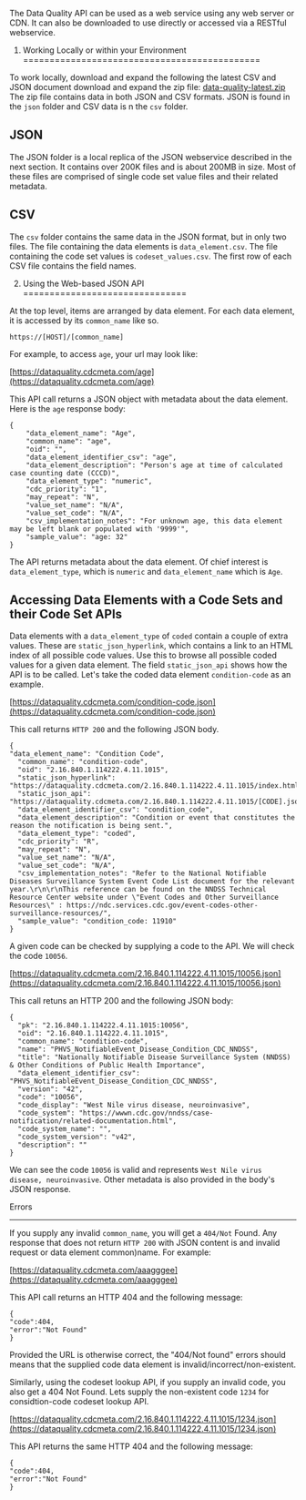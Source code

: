The Data Quality API can be used as a web service using any web server or CDN. It can also be downloaded to use directly or accessed via a RESTful webservice.

1. Working Locally or within your Environment
=============================================

To work locally, download and expand the following the latest CSV and JSON document download and expand the zip file:
[data-quality-latest.zip](https://dataquality.cdcmeta.com/data-quality-latest.zip)
The zip file contains data in both JSON and CSV formats. JSON is found in the `json` folder and CSV data is n the `csv` folder.

JSON
----

The JSON folder is a local replica of the JSON webservice described in the next section.  It contains over 200K files and is about 200MB in size.  Most of these files are comprised of single code set value files and their related metadata.

CSV
---

The `csv` folder contains the same data in the JSON format, but in only two files.  The file containing the data elements is `data_element.csv`. The file containing the code set values is `codeset_values.csv`.  The first row of each CSV file contains the field names.



2. Using the Web-based JSON API
===============================

At the top level, items are arranged by data element.  For each data element, it is accessed by its `common_name` like so.

 `https://[HOST]/[common_name]`


For example, to access `age`, your url may look like:


   [https://dataquality.cdcmeta.com/age](https://dataquality.cdcmeta.com/age)

This API call returns a JSON object with metadata about the data element.  Here is the `age` response body:


    {
        "data_element_name": "Age",
        "common_name": "age",
        "oid": "",
        "data_element_identifier_csv": "age",
        "data_element_description": "Person's age at time of calculated case counting date (CCCD)",
        "data_element_type": "numeric",
        "cdc_priority": "1",
        "may_repeat": "N",
        "value_set_name": "N/A",
        "value_set_code": "N/A",
        "csv_implementation_notes": "For unknown age, this data element may be left blank or populated with '9999'",
        "sample_value": "age: 32"
    }

The API returns metadata about the data element. Of chief interest is `data_element_type`, which is `numeric` and `data_element_name` which is `Age`.


Accessing Data Elements with a Code Sets and their Code Set APIs
--------------------------------------------------------------


Data elements with a `data_element_type` of `coded` contain a couple of extra values.  These are `static_json_hyperlink`, which contains a link to an HTML index of all possible code values. Use this to browse all possible coded values for a given data element. The field `static_json_api` shows how the API is to be called.  Let's take the coded data element `condition-code` as an example.

[https://dataquality.cdcmeta.com/condition-code.json](https://dataquality.cdcmeta.com/condition-code.json)

This call returns `HTTP 200` and the following JSON body.

	{
    "data_element_name": "Condition Code",
      "common_name": "condition-code",
      "oid": "2.16.840.1.114222.4.11.1015",
      "static_json_hyperlink": "https://dataquality.cdcmeta.com/2.16.840.1.114222.4.11.1015/index.html",
      "static_json_api": "https://dataquality.cdcmeta.com/2.16.840.1.114222.4.11.1015/[CODE].json",
      "data_element_identifier_csv": "condition_code",
      "data_element_description": "Condition or event that constitutes the reason the notification is being sent.",
      "data_element_type": "coded",
      "cdc_priority": "R",
      "may_repeat": "N",
      "value_set_name": "N/A",
      "value_set_code": "N/A",
      "csv_implementation_notes": "Refer to the National Notifiable Diseases Surveillance System Event Code List document for the relevant year.\r\n\r\nThis reference can be found on the NNDSS Technical Resource Center website under \"Event Codes and Other Surveillance Resources\" : https://ndc.services.cdc.gov/event-codes-other-surveillance-resources/",
      "sample_value": "condition_code: 11910"
	}

A given code can be checked by supplying a code to the API.  We will check the code `10056`.

 [https://dataquality.cdcmeta.com/2.16.840.1.114222.4.11.1015/10056.json](https://dataquality.cdcmeta.com/2.16.840.1.114222.4.11.1015/10056.json)

This call retuns an HTTP 200 and the following JSON body:

	{
      "pk": "2.16.840.1.114222.4.11.1015:10056",
      "oid": "2.16.840.1.114222.4.11.1015",
      "common_name": "condition-code",
      "name": "PHVS_NotifiableEvent_Disease_Condition_CDC_NNDSS",
      "title": "Nationally Notifiable Disease Surveillance System (NNDSS) & Other Conditions of Public Health Importance",
      "data_element_identifier_csv": "PHVS_NotifiableEvent_Disease_Condition_CDC_NNDSS",
      "version": "42",
      "code": "10056",
      "code_display": "West Nile virus disease, neuroinvasive",
      "code_system": "https://wwwn.cdc.gov/nndss/case-notification/related-documentation.html",
      "code_system_name": "",
      "code_system_version": "v42",
      "description": ""
	}

We can see the code `10056` is valid and represents `West Nile virus disease, neuroinvasive`.   Other metadata is also provided in the body's JSON response.

Errors
______

If you supply any invalid `common_name`, you will get a `404/Not` Found.  Any response that does not return `HTTP 200` with JSON content is and invalid request or data element common)name.
For example:

[https://dataquality.cdcmeta.com/aaagggee](https://dataquality.cdcmeta.com/aaagggee)

This API call returns an HTTP 404 and the following message:

	{
    "code":404,
    "error":"Not Found"
    }

Provided the URL is otherwise correct, the "404/Not found" errors should means that the supplied code data element is invalid/incorrect/non-existent.

Similarly, using the codeset lookup API, if you supply an invalid code, you also get a 404 Not Found. Lets supply the non-existent code `1234` for considtion-code codeset lookup API.

[https://dataquality.cdcmeta.com/2.16.840.1.114222.4.11.1015/1234.json](https://dataquality.cdcmeta.com/2.16.840.1.114222.4.11.1015/1234.json)

This API returns the same HTTP 404 and the following message:

	{
    "code":404,
    "error":"Not Found"
    }
